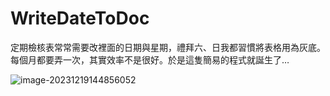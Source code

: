 # WriteDateToDoc

定期檢核表常常需要改裡面的日期與星期，禮拜六、日我都習慣將表格用為灰底。每個月都要弄一次，其實效率不是很好。於是這隻簡易的程式就誕生了…



![image-20231219144856052](https://i.imgur.com/SXQEu4t.png)
